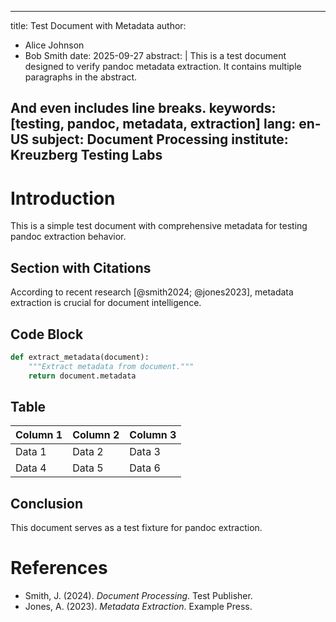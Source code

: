 ______________________________________________________________________

title: Test Document with Metadata
author:

- Alice Johnson
- Bob Smith
  date: 2025-09-27
  abstract: |
  This is a test document designed to verify pandoc metadata extraction.
  It contains multiple paragraphs in the abstract.

## And even includes line breaks. keywords: [testing, pandoc, metadata, extraction] lang: en-US subject: Document Processing institute: Kreuzberg Testing Labs

# Introduction

This is a simple test document with comprehensive metadata for testing pandoc extraction behavior.

## Section with Citations

According to recent research [@smith2024; @jones2023], metadata extraction is crucial for document intelligence.

## Code Block

```python
def extract_metadata(document):
    """Extract metadata from document."""
    return document.metadata
```

## Table

| Column 1 | Column 2 | Column 3 |
| -------- | -------- | -------- |
| Data 1 | Data 2 | Data 3 |
| Data 4 | Data 5 | Data 6 |

## Conclusion

This document serves as a test fixture for pandoc extraction.

# References

- Smith, J. (2024). _Document Processing_. Test Publisher.
- Jones, A. (2023). _Metadata Extraction_. Example Press.
